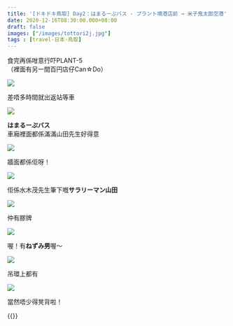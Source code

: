 ```yaml
---
title: '[ドキドキ鳥取] Day2：はまるーぷバス - プラント境港店前 → 米子鬼太郎空港'
date: 2020-12-16T08:30:00.000+08:00
draft: false
images: ["/images/tottori2j.jpg"]
tags : [travel-日本-鳥取]
---
```


食完再係咁意行吓PLANT-5  
（裡面有另一間百円店仔Can☆Do）  

![](/images/tottori2j.jpg)

差唔多時間就出返站等車  

![](/images/tottori2j1.jpg)

**はまるーぷバス**  
車廂裡面都係滿滿山田先生好得意  

![](/images/tottori2j2.jpg)

牆面都係佢呀！  

![](/images/tottori2j3.jpg)

佢係水木茂先生筆下嘅**サラリーマン山田**  

![](/images/tottori2j4.jpg)

仲有膠牌

![](/images/tottori2j5.jpg)

喔！有**ねずみ男**喔～  

![](/images/tottori2j6.jpg)

吊環上都有  

![](/images/tottori2j7.jpg)

當然唔少得凳背啦！  
  
  
{{<tottori>}}  
